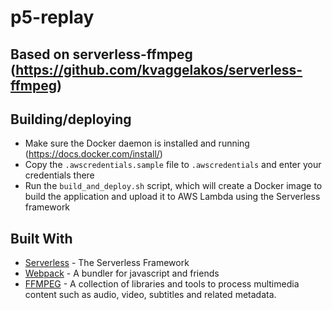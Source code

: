 # p5-replay

## Based on serverless-ffmpeg (https://github.com/kvaggelakos/serverless-ffmpeg)

## Building/deploying
* Make sure the Docker daemon is installed and running (https://docs.docker.com/install/)
* Copy the `.awscredentials.sample` file to `.awscredentials` and enter your credentials there
* Run the `build_and_deploy.sh` script, which will create a Docker image to build the application and upload it to AWS Lambda using the Serverless framework

## Built With

* [Serverless](https://github.com/serverless/serverless) - The Serverless Framework
* [Webpack](https://github.com/webpack/webpack) - A bundler for javascript and friends
* [FFMPEG](https://github.com/FFmpeg/FFmpeg) - A collection of libraries and tools to process multimedia content such as audio, video, subtitles and related metadata.
